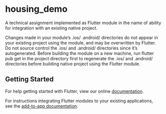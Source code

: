 # housing_demo

A technical assignment implemented as Flutter module in the name of ability for integration with an existing native project.

Changes made in your module’s .ios/ .android/ directories do not appear in your existing project using the module, and may be overwritten by Flutter.
Do not source control the .ios/ and .android/ directories since it’s autogenerated. 
Before building the module on a new machine, run flutter pub get in the project directory first to regenerate the .ios/ and .android/ directories before building native project using the Flutter module.

## Getting Started

For help getting started with Flutter, view our online
[documentation](https://flutter.dev/).

For instructions integrating Flutter modules to your existing applications,
see the [add-to-app documentation](https://flutter.dev/docs/development/add-to-app).
